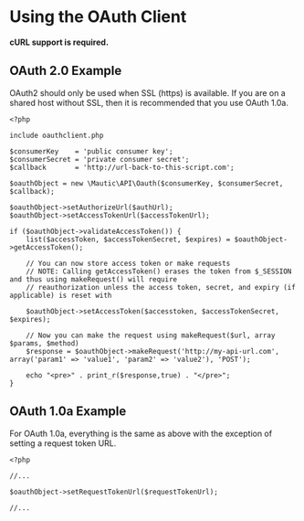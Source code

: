 # Using the OAuth Client

**cURL support is required.**

## OAuth 2.0 Example

OAuth2 should only be used when SSL (https) is available.  If you are on a shared host without SSL, then it is recommended that you use OAuth 1.0a.

	<?php
	
	include oauthclient.php
	
	$consumerKey    = 'public consumer key';
	$consumerSecret = 'private consumer secret';
	$callback       = 'http://url-back-to-this-script.com';
	
	$oauthObject = new \Mautic\API\Oauth($consumerKey, $consumerSecret, $callback);
	
    $oauthObject->setAuthorizeUrl($authUrl);
    $oauthObject->setAccessTokenUrl($accessTokenUrl);
	
	if ($oauthObject->validateAccessToken()) {
	    list($accessToken, $accessTokenSecret, $expires) = $oauthObject->getAccessToken();
	    
	    // You can now store access token or make requests
	    // NOTE: Calling getAccessToken() erases the token from $_SESSION and thus using makeRequest() will require
	    // reauthorization unless the access token, secret, and expiry (if applicable) is reset with
	    
	    $oauthObject->setAccessToken($accesstoken, $accessTokenSecret, $expires);
	    
	    // Now you can make the request using makeRequest($url, array $params, $method)
	    $response = $oauthObject->makeRequest('http://my-api-url.com', array('param1' => 'value1', 'param2' => 'value2'), 'POST');
	    
	    echo "<pre>" . print_r($response,true) . "</pre>";
	}

## OAuth 1.0a Example
For OAuth 1.0a, everything is the same as above with the exception of setting a request token URL.
	
	<?php
	
	//...
	
    $oauthObject->setRequestTokenUrl($requestTokenUrl);
    
    //...